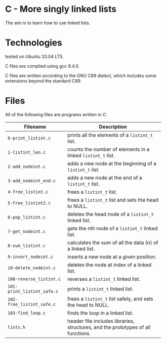 # C - More singly linked lists

The aim is to learn how to use linked lists.

# Technologies

tested on Ubuntu 20.04 LTS.

C files are complied using gcc 9.4.0.

C files are written according to the GNU C89 dialect, which includes some extensions beyond the standard C89.

# Files

All of the following files are programs written in C:

| Filename                   | Description
| -------------------------- | -------------------------------------------------------------------------------------------------- 
| `0-print_listint.c`        | prints all the elements of a `listint_t` list.
| `1-listint_len.c`          | counts the number of elements in a linked `listint_t` list.
| `2-add_nodeint.c`          | adds a new node at the beginning of a `listint_t` list.
| `3-add_nodeint_end.c`      | adds a new node at the end of a `listint_t` list.
| `4-free_listint.c`         | frees a `listint_t` list.
| `5-free_listint2.c`        | frees a `listint_t` list and sets the head to NULL.
| `6-pop_listint.c`          | deletes the head node of a `listint_t` linked list.
| `7-get_nodeint.c`          | gets the nth node of a `listint_t` linked list.
| `8-sum_listint.c`          | calculates the sum of all the data (n) of a linked list.
| `9-insert_nodeint.c`       | inserts a new node at a given position.
| `10-delete_nodeint.c`      | deletes the node at index of a linked list.
| `100-reverse_listint.c`    | reverses a `listint_t` linked list.
| `101-print_listint_safe.c` | prints a `listint_t` linked list.
| `102-free_listint_safe.c`  | frees a `listint_t` list safely, and sets the head to NULL.
| `103-find_loop.c`          | finds the loop in a linked list.
| `lists.h`	             | header file includes libraries, structures, and the prototypes of all functions.
